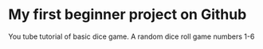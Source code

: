 # My first beginner project on Github
You tube tutorial of basic dice game. 
A random dice roll game numbers 1-6
